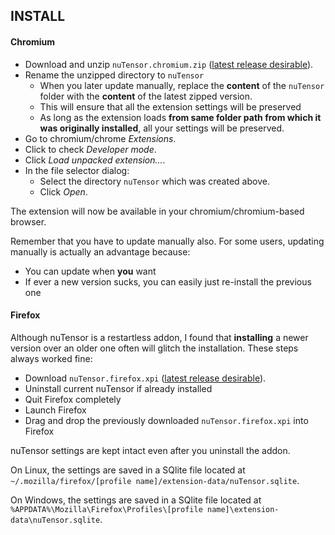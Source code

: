 ## INSTALL

#### Chromium

- Download and unzip `nuTensor.chromium.zip` ([latest release desirable](https://github.com/nicolaasjan/nuTensor/releases)).
- Rename the unzipped directory to `nuTensor`
    - When you later update manually, replace the **content** of the `nuTensor` folder with the **content** of the latest zipped version.
    - This will ensure that all the extension settings will be preserved
    - As long as the extension loads **from same folder path from which it was originally installed**, all your settings will be preserved.
- Go to chromium/chrome *Extensions*.
- Click to check *Developer mode*.
- Click *Load unpacked extension...*.
- In the file selector dialog:
    - Select the directory `nuTensor` which was created above.
    - Click *Open*.

The extension will now be available in your chromium/chromium-based browser.

Remember that you have to update manually also. For some users, updating manually is actually an advantage because:
- You can update when **you** want
- If ever a new version sucks, you can easily just re-install the previous one

#### Firefox

Although nuTensor is a restartless addon, I found that **installing** a newer version over an older one often will glitch the installation. These steps always worked fine:

- Download `nuTensor.firefox.xpi` ([latest release desirable](https://github.com/nicolaasjan/nuTensor/releases)). 
- Uninstall current nuTensor if already installed
- Quit Firefox completely
- Launch Firefox
- Drag and drop the previously downloaded `nuTensor.firefox.xpi` into Firefox

nuTensor settings are kept intact even after you uninstall the addon.

On Linux, the settings are saved in a SQlite file located at `~/.mozilla/firefox/[profile name]/extension-data/nuTensor.sqlite`.

On Windows, the settings are saved in a SQlite file located at `%APPDATA%\Mozilla\Firefox\Profiles\[profile name]\extension-data\nuTensor.sqlite`.
